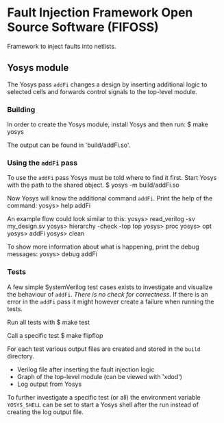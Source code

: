 # Fault Injection Framework Open Source Software (FIFOSS)

Framework to inject faults into netlists.

## Yosys module

The Yosys pass `addFi` changes a design by inserting additional logic to
selected cells and forwards control signals to the top-level module.

### Building

In order to create the Yosys module, install Yosys and then run:
    $ make yosys

The output can be found in 'build/addFi.so'.

### Using the `addFi` pass

To use the `addFi` pass Yosys must be told where to find it first.
Start Yosys with the path to the shared object.
    $ yosys -m build/addFi.so

Now Yosys will know the additional command `addFi`.
Print the help of the command:
    yosys> help addFi

An example flow could look similar to this:
    yosys> read_verilog -sv my_design.sv
    yosys> hierarchy -check -top top
    yosys> proc
    yosys> opt
    yosys> addFi
    yosys> clean

To show more information about what is happening, print the debug messages:
    yosys> debug addFi

### Tests
A few simple SystemVerilog test cases exists to investigate and visualize
the behaviour of `addFi`.
*There is no check for correctness.*
If there is an error in the `addFi` pass it might however create a failure
when running the tests.

Run all tests with
    $ make test

Call a specific test
    $ make flipflop

For each test various output files are created and stored in the `build`
directory.
- Verilog file after inserting the fault injection logic
- Graph of the top-level module (can be viewed with 'xdod')
- Log output from Yosys

To further investigate a specific test (or all) the environment variable
`YOSYS_SHELL` can be set to start a Yosys shell after the run instead of
creating the log output file.
